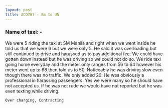 ```yaml
---
layout: post
title: ACD787 - Sm to UN
---
```


### Name of taxi: -

We were 5 riding the taxi at SM Manila and right when we went inside he told us that we were 6 but we were only 5. He said it was overloading but still continued to drive and harassed us to pay additional fee. We could have gotten down instead but he was driving so we could not do so. We ride taxi going home everyday and the meter only ranges from 56 to 64 however his meter went up to 68 then told us to 50. Noticeably he was driving slow even though there was no traffic. We only added 20. He was obviously a professional in harassing passengers. Yes we were many so he should have not accepted us. If he was not rude we would have not reported but he was even texting while driving. 

```Over charging, Contracting```
